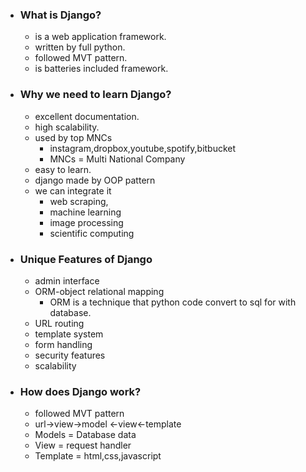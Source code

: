 - ### What is Django?
	- is a web application framework.
	- written by full python.
	- followed MVT pattern.
	- is batteries included framework.
- ### Why we need to learn Django?
	-  excellent documentation.
	- high scalability.
	- used by top MNCs
		- instagram,dropbox,youtube,spotify,bitbucket
		- MNCs = Multi National Company
	- easy to learn.
	- django made by OOP pattern
	- we can integrate it
		- web scraping,
		- machine learning
		- image processing
		- scientific computing 
- ### Unique Features of Django
	- admin interface
	- ORM-object relational mapping
		- ORM is a technique that python code convert to sql for with database.
	- URL routing
	- template system
	- form handling
	- security features
	- scalability
- ### How does Django work?
	- followed MVT pattern
	- url->view->model <-view<-template
	- Models = Database data
	- View = request handler
	- Template = html,css,javascript